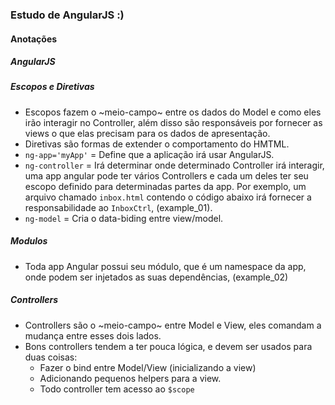 ### Estudo de AngularJS :)

#### Anotações

##### AngularJS

##### Escopos e Diretivas

- Escopos fazem o ~meio-campo~ entre os dados do Model e como eles irão interagir no Controller, além disso são responsáveis por fornecer as views o que elas precisam
para os dados de apresentação.
- Diretivas são formas de extender o comportamento do HMTML.
- `ng-app='myApp'` = Define que a aplicação irá usar AngularJS.
- `ng-controller` = Irá determinar onde determinado Controller irá interagir, uma app angular pode ter vários Controllers e cada um deles ter seu escopo definido
 para determinadas partes da app. Por exemplo, um arquivo chamado `inbox.html` contendo o código abaixo irá fornecer a responsabilidade ao `InboxCtrl`, (example_01).
- `ng-model` = Cria o data-biding entre view/model.

##### Modulos

- Toda app Angular possui seu módulo, que é um namespace da app, onde podem ser injetados as suas dependências, (example_02)

##### Controllers

- Controllers são o ~meio-campo~ entre Model e View, eles comandam a mudança entre esses dois lados.
- Bons controllers tendem a ter pouca lógica,  e devem ser usados para duas coisas:
  - Fazer o bind entre Model/View (inicializando a view)
  - Adicionando pequenos helpers para a view.
  - Todo controller tem acesso ao `$scope`
